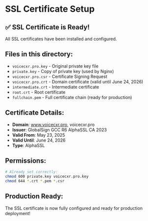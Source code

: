 # SSL Certificate Setup

## ✅ SSL Certificate is Ready!

All SSL certificates have been installed and configured.

## Files in this directory:

- `voicecxr.pro.key` - Original private key file
- `private.key` - Copy of private key (used by Nginx)
- `voicecxr.pro.csr` - Certificate Signing Request
- `voicecxr.pro.crt` - Domain certificate (valid until June 24, 2026)
- `intermediate.crt` - Intermediate certificate
- `root.crt` - Root certificate
- `fullchain.pem` - Full certificate chain (ready for production)

## Certificate Details:

- **Domain**: www.voicecxr.pro, voicecxr.pro
- **Issuer**: GlobalSign GCC R6 AlphaSSL CA 2023
- **Valid From**: May 23, 2025
- **Valid Until**: June 24, 2026
- **Type**: AlphaSSL

## Permissions:

```bash
# Already set correctly:
chmod 600 private.key voicecxr.pro.key
chmod 644 *.crt *.pem *.csr
```

## Production Ready:

The SSL certificate is now fully configured and ready for production deployment!